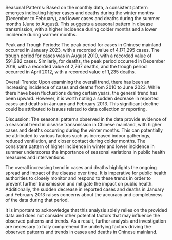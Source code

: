 Seasonal Patterns:
Based on the monthly data, a consistent pattern emerges indicating higher cases and deaths during the winter months (December to February), and lower cases and deaths during the summer months (June to August). This suggests a seasonal pattern in disease transmission, with a higher incidence during colder months and a lower incidence during warmer months.

Peak and Trough Periods:
The peak period for cases in Chinese mainland occurred in January 2023, with a recorded value of 4,171,295 cases. The trough period for cases was in August 2010, with a recorded value of 591,982 cases. Similarly, for deaths, the peak period occurred in December 2019, with a recorded value of 2,767 deaths, and the trough period occurred in April 2012, with a recorded value of 1,235 deaths.

Overall Trends:
Upon examining the overall trend, there has been an increasing incidence of cases and deaths from 2010 to June 2023. While there have been fluctuations during certain years, the general trend has been upward. However, it is worth noting a sudden decrease in reported cases and deaths in January and February 2013. This significant decline could be attributed to issues related to data collection or reporting.

Discussion:
The seasonal patterns observed in the data provide evidence of a seasonal trend in disease transmission in Chinese mainland, with higher cases and deaths occurring during the winter months. This can potentially be attributed to various factors such as increased indoor gatherings, reduced ventilation, and closer contact during colder months. The consistent pattern of higher incidence in winter and lower incidence in summer underscores the importance of seasonal variations in public health measures and interventions.

The overall increasing trend in cases and deaths highlights the ongoing spread and impact of the disease over time. It is imperative for public health authorities to closely monitor and respond to these trends in order to prevent further transmission and mitigate the impact on public health. Additionally, the sudden decrease in reported cases and deaths in January and February 2013 raises concerns about the accuracy and completeness of the data during that period.

It is important to acknowledge that this analysis solely relies on the provided data and does not consider other potential factors that may influence the observed patterns and trends. As a result, further analysis and investigation are necessary to fully comprehend the underlying factors driving the observed patterns and trends in cases and deaths in Chinese mainland.

